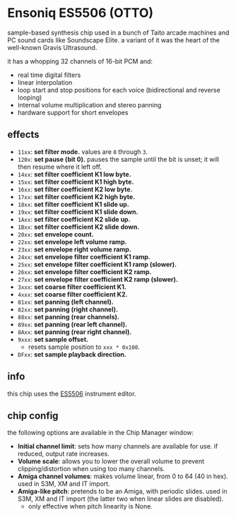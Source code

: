 # Ensoniq ES5506 (OTTO)

sample-based synthesis chip used in a bunch of Taito arcade machines and PC sound cards like Soundscape Elite. a variant of it was the heart of the well-known Gravis Ultrasound.

it has a whopping 32 channels of 16-bit PCM and:

- real time digital filters
- linear interpolation
- loop start and stop positions for each voice (bidirectional and reverse looping)
- internal volume multiplication and stereo panning
- hardware support for short envelopes

## effects

- `11xx`: **set filter mode.** values are `0` through `3`.
- `120x`: **set pause (bit 0).** pauses the sample until the bit is unset; it will then resume where it left off.
- `14xx`: **set filter coefficient K1 low byte.**
- `15xx`: **set filter coefficient K1 high byte.**
- `16xx`: **set filter coefficient K2 low byte.**
- `17xx`: **set filter coefficient K2 high byte.**
- `18xx`: **set filter coefficient K1 slide up.**
- `19xx`: **set filter coefficient K1 slide down.**
- `1Axx`: **set filter coefficient K2 slide up.**
- `1Bxx`: **set filter coefficient K2 slide down.**
- `20xx`: **set envelope count.**
- `22xx`: **set envelope left volume ramp.**
- `23xx`: **set envelope right volume ramp.**
- `24xx`: **set envelope filter coefficient K1 ramp.**
- `25xx`: **set envelope filter coefficient K1 ramp (slower).**
- `26xx`: **set envelope filter coefficient K2 ramp.**
- `27xx`: **set envelope filter coefficient K2 ramp (slower).**
- `3xxx`: **set coarse filter coefficient K1.**
- `4xxx`: **set coarse filter coefficient K2.**
- `81xx`: **set panning (left channel).**
- `82xx`: **set panning (right channel).**
- `88xx`: **set panning (rear channels).**
- `89xx`: **set panning (rear left channel).**
- `8Axx`: **set panning (rear right channel).**
- `9xxx`: **set sample offset.**
  - resets sample position to `xxx * 0x100`.
- `DFxx`: **set sample playback direction.**

## info

this chip uses the [ES5506](../4-instrument/es5506.md) instrument editor.

## chip config

the following options are available in the Chip Manager window:

- **Initial channel limit**: sets how many channels are available for use. if reduced, output rate increases.
- **Volume scale**: allows you to lower the overall volume to prevent clipping/distortion when using too many channels.
- **Amiga channel volumes**: makes volume linear, from 0 to 64 (40 in hex). used in S3M, XM and IT import.
- **Amiga-like pitch**: pretends to be an Amiga, with periodic slides. used in S3M, XM and IT import (the latter two when linear slides are disabled).
  - only effective when pitch linearity is None.
